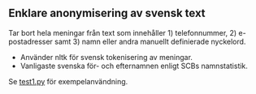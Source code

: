 ## Enklare anonymisering av svensk text

Tar bort hela meningar från text som innehåller 1) telefonnummer, 2) e-postadresser samt 3) namn eller andra manuellt definierade nyckelord.
- Använder nltk för svensk tokenisering av meningar.
- Vanligaste svenska för- och efternamnen enligt SCBs namnstatistik.

Se [test1.py](test1.py) för exempelanvändning.
